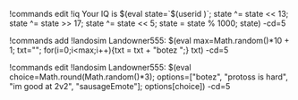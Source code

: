!commands edit !iq Your IQ is $(eval state=`$(userid )`; state ^= state << 13; state ^= state >> 17; state ^= state << 5; state = state % 1000; state) -cd=5

!commands add !landosim Landowner555: $(eval max=Math.random()*10 + 1; txt=""; for(i=0;i<max;i++){txt = txt + "botez ";} txt) -cd=5

!commands edit !landosim Landowner555: $(eval choice=Math.round(Math.random()*3); options=["botez", "protoss is hard", "im good at 2v2", "sausageEmote"]; options[choice]) -cd=5
